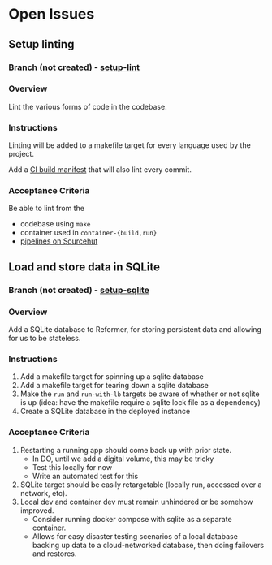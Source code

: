 # Open Issues

## Setup linting

### Branch (not created) - [setup-lint](https://git.sr.ht/~jamesaorson/reformer/tree/setup-lint)

### Overview

Lint the various forms of code in the codebase.

### Instructions

Linting will be added to a makefile target for every language used by the project.

Add a [CI build manifest](../.builds) that will also lint every commit.

### Acceptance Criteria

Be able to lint from the

- codebase using `make`
- container used in `container-{build,run}`
- [pipelines on Sourcehut](https://builds.sr.ht/~jamesaorson/reformer)

## Load and store data in SQLite

### Branch (not created) - [setup-sqlite](https://git.sr.ht/~jamesaorson/reformer/tree/setup-sqlite)

### Overview

Add a SQLite database to Reformer, for storing persistent data and allowing for us to be stateless.

### Instructions

1. Add a makefile target for spinning up a sqlite database
1. Add a makefile target for tearing down a sqlite database
1. Make the `run` and `run-with-lb` targets be aware of whether or not sqlite is up
(idea: have the makefile require a sqlite lock file as a dependency)
1. Create a SQLite database in the deployed instance

### Acceptance Criteria

1. Restarting a running app should come back up with prior state.
    - In DO, until we add a digital volume, this may be tricky
    - Test this locally for now
    - Write an automated test for this
1. SQLite target should be easily retargetable (locally run, accessed over a network, etc).
1. Local dev and container dev must remain unhindered or be somehow improved.
    - Consider running docker compose with sqlite as a separate container.
    - Allows for easy disaster testing scenarios of a local database backing up data to a cloud-networked database,
    then doing failovers and restores.
